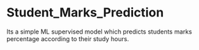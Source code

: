 # Student_Marks_Prediction
Its a simple ML supervised model which predicts students marks percentage according to their study hours.
